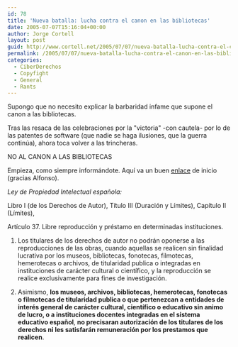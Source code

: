 ```yaml
---
id: 78
title: 'Nueva batalla: lucha contra el canon en las bibliotecas'
date: 2005-07-07T15:16:04+00:00
author: Jorge Cortell
layout: post
guid: http://www.cortell.net/2005/07/07/nueva-batalla-lucha-contra-el-canon-en-las-bibliotecas/
permalink: /2005/07/07/nueva-batalla-lucha-contra-el-canon-en-las-bibliotecas/
categories:
  - CiberDerechos
  - Copyfight
  - General
  - Rants
---
```

Supongo que no necesito explicar la barbaridad infame que supone el canon a las bibliotecas.
  
Tras las resaca de las celebraciones por la "victoria" -con cautela- por lo de las patentes de software (que nadie se haga ilusiones, que la guerra continúa), ahora toca volver a las trincheras.
  
NO AL CANON A LAS BIBLIOTECAS
  
Empieza, como siempre informándote. Aquí­ va un buen [enlace](http://exlibris.usal.es/bibesp/nopago/) de inicio (gracias Alfonso).

_Ley de Propiedad Intelectual española:_

Libro I (de los Derechos de Autor), Tí­tulo III (Duración y Lí­mites), Capí­tulo II (Lí­mites),

Artí­culo 37. Libre reproducción y préstamo en determinadas instituciones.

1. Los titulares de los derechos de autor no podrán oponerse a las reproducciones de las obras, cuando aquellas se realicen sin finalidad lucrativa por los museos, bibliotecas, fonotecas, filmotecas, hemerotecas o archivos, de titularidad publica o integradas en instituciones de carácter cultural o cientí­fico, y la reproducción se realice exclusivamente para fines de investigación.

2. Asimismo, **los museos, archivos, bibliotecas, hemerotecas, fonotecas o filmotecas de titularidad publica o que pertenezcan a entidades de interés general de carácter cultural, cientí­fico o educativo sin animo de lucro, o a instituciones docentes integradas en el sistema educativo español**, **no precisaran autorización de los titulares de los derechos ni les satisfarán remuneración por los prestamos que realicen**.